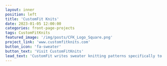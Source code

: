 ```yaml
---
layout: inner
position: left
title: 'CustomFit Knits'
date: 2023-01-05 12:00:00
categories: front-page-projects
tags: CustomFitKnits 
featured_image: '/img/posts/CFK_Logo_Square.png'
project_link: 'www.customfitknits.com'
button_icon: 'fa-sweater'
button_text: 'Visit CustomFitKnits'
lead_text: 'CustomFit writes sweater knitting patterns specifically to your numbers.'
---
```

